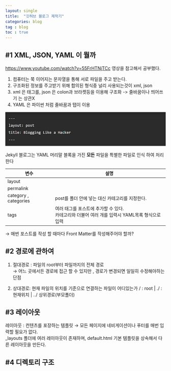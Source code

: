 ```yaml
---
layout: single
title:  "깃허브 블로그 제작기"
categories: blog
tag : blog
toc : true
---
```


## #1 XML, JSON, YAML 이 뭘까

https://www.youtube.com/watch?v=55FrHTNjTCc 영상을 참고해서 공부했다.

1. 컴퓨터는 쭉 이어지는 문자열을 통해 서로 파일을 주고 받는다.
2. 구조화된 정보를 주고받기 위해 합의된 형식중 널리 사용되는것이 xml, json
3. xml 은 태그를, json 은 colon과 브라켓등을 이용해 구조화 -> 줄바꿈이나 띄어쓰기 는 상관X
4. YAML 은 파이썬 처럼 줄바꿈과 탭이 이용

![image-20240816171516276](../../images/2024-08-07-codeforce1/image-20240816171516276.png)

Jekyll 블로그는 YAML 머리말 블록을 가진 **모든** 파일을 특별한 파일로 인식 하여 처리한다  

| 변수                  | 설명                                                         |
| --------------------- | ------------------------------------------------------------ |
| layout                |                                                              |
| permalink             |                                                              |
| category , categories | post를 폴더 안에 넣는 대신 카테고리를 지정한다.              |
| tags                  | 여러 태그를 포스트에 추가할 수 있다.  <br />카테고리와 더불어 여러 개를 입력시 YAML목록 형식으로 입력 |

→ 매번 포스트를 작성 할 때마다 Front Matter를 작성해주어야 할까? 



## #2 경로에 관하여

1. 절대경로 : 파일의 root부터 파일까지의 전체 경로  
   → 어느 곳에서든 경로에 접근 할 수 있지만 , 경로가 변경되면 일일히 수정해야하는 단점



2.  상대경로: 현재 파일의 위치를 기준으로 연결하는 파일이 어디있는가
   /  : root   |  ./ : 현재위치  | ../ 상위경로(부모폴더)





## #3 레이아웃

레이아웃 : 컨텐츠를 포장하는 템플릿 → 모든 페이지에 네비게이션이나 푸터를 매번 입력할 필요가 없다.  
_layouts 폴더에 여러 레이아웃이 존재하며,  default.html 기본 템플릿을 상속해서 다른 레이아웃을 만든다.



## #4 디렉토리 구조























